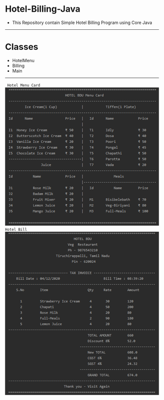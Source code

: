 # Hotel-Billing-Java
* This Repository contain Simple Hotel Billing Program using Core Java
----
# Classes
* HotelMenu
* Billing
* Main
----
` Hotel Menu Card`
![Hotel Menu Card](https://github.com/iamstmvasan/Hotel-Billing-Java/blob/main/src/menucard.PNG "Hotel Menu card")
` Hotel Bill`
![Hotel Bill](https://github.com/iamstmvasan/Hotel-Billing-Java/blob/main/src/bill.PNG "Hotel Bill")
